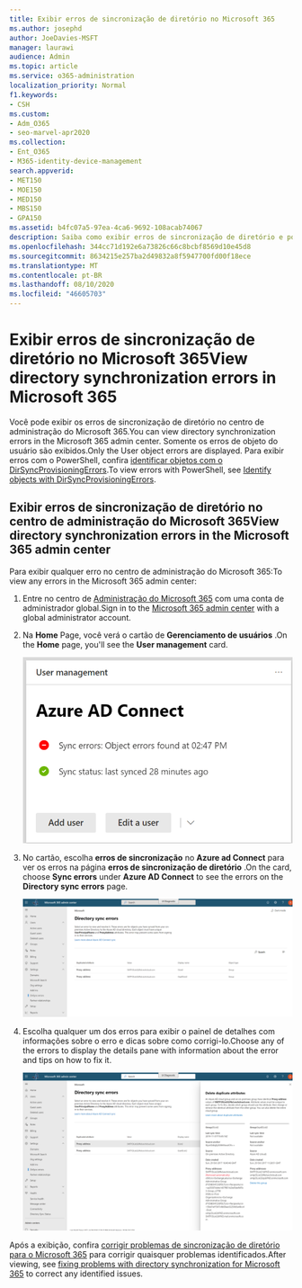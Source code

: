 ```yaml
---
title: Exibir erros de sincronização de diretório no Microsoft 365
ms.author: josephd
author: JoeDavies-MSFT
manager: laurawi
audience: Admin
ms.topic: article
ms.service: o365-administration
localization_priority: Normal
f1.keywords:
- CSH
ms.custom:
- Adm_O365
- seo-marvel-apr2020
ms.collection:
- Ent_O365
- M365-identity-device-management
search.appverid:
- MET150
- MOE150
- MED150
- MBS150
- GPA150
ms.assetid: b4fc07a5-97ea-4ca6-9692-108acab74067
description: Saiba como exibir erros de sincronização de diretório e possíveis correções no centro de administração do Microsoft 365.
ms.openlocfilehash: 344cc71d192e6a73826c66c8bcbf8569d10e45d8
ms.sourcegitcommit: 8634215e257ba2d49832a8f5947700fd00f18ece
ms.translationtype: MT
ms.contentlocale: pt-BR
ms.lasthandoff: 08/10/2020
ms.locfileid: "46605703"
---
```

# <a name="view-directory-synchronization-errors-in-microsoft-365"></a><span data-ttu-id="1d492-103">Exibir erros de sincronização de diretório no Microsoft 365</span><span class="sxs-lookup"><span data-stu-id="1d492-103">View directory synchronization errors in Microsoft 365</span></span>

<span data-ttu-id="1d492-104">Você pode exibir os erros de sincronização de diretório no centro de administração do Microsoft 365.</span><span class="sxs-lookup"><span data-stu-id="1d492-104">You can view directory synchronization errors in the Microsoft 365 admin center.</span></span> <span data-ttu-id="1d492-105">Somente os erros de objeto do usuário são exibidos.</span><span class="sxs-lookup"><span data-stu-id="1d492-105">Only the User object errors are displayed.</span></span> <span data-ttu-id="1d492-106">Para exibir erros com o PowerShell, confira [identificar objetos com o DirSyncProvisioningErrors](https://docs.microsoft.com/azure/active-directory/hybrid/how-to-connect-syncservice-duplicate-attribute-resiliency).</span><span class="sxs-lookup"><span data-stu-id="1d492-106">To view errors with PowerShell, see [Identify objects with DirSyncProvisioningErrors](https://docs.microsoft.com/azure/active-directory/hybrid/how-to-connect-syncservice-duplicate-attribute-resiliency).</span></span>

## <a name="view-directory-synchronization-errors-in-the-microsoft-365-admin-center"></a><span data-ttu-id="1d492-107">Exibir erros de sincronização de diretório no centro de administração do Microsoft 365</span><span class="sxs-lookup"><span data-stu-id="1d492-107">View directory synchronization errors in the Microsoft 365 admin center</span></span>

<span data-ttu-id="1d492-108">Para exibir qualquer erro no centro de administração do Microsoft 365:</span><span class="sxs-lookup"><span data-stu-id="1d492-108">To view any errors in the Microsoft 365 admin center:</span></span>
  
1. <span data-ttu-id="1d492-109">Entre no centro de [Administração do Microsoft 365](https://admin.microsoft.com) com uma conta de administrador global.</span><span class="sxs-lookup"><span data-stu-id="1d492-109">Sign in to the [Microsoft 365 admin center](https://admin.microsoft.com) with a global administrator account.</span></span> 
    
2. <span data-ttu-id="1d492-110">Na **Home** Page, você verá o cartão de **Gerenciamento de usuários** .</span><span class="sxs-lookup"><span data-stu-id="1d492-110">On the **Home** page, you'll see the **User management** card.</span></span> 
    
    ![A placa de gerenciamento de usuário no centro de administração do Microsoft 365](media/060006e9-de61-49d5-8979-e77cda198e71.png)
  
3. <span data-ttu-id="1d492-112">No cartão, escolha **erros de sincronização** no **Azure ad Connect** para ver os erros na página **erros de sincronização de diretório** .</span><span class="sxs-lookup"><span data-stu-id="1d492-112">On the card, choose **Sync errors** under **Azure AD Connect** to see the errors on the **Directory sync errors** page.</span></span>   
    
    ![Um exemplo da página de erros de sincronização de diretório](media/882094a3-80d3-4aae-b90b-78b27047974c.png)

4. <span data-ttu-id="1d492-114">Escolha qualquer um dos erros para exibir o painel de detalhes com informações sobre o erro e dicas sobre como corrigi-lo.</span><span class="sxs-lookup"><span data-stu-id="1d492-114">Choose any of the errors to display the details pane with information about the error and tips on how to fix it.</span></span>

   ![Exemplo de detalhes de um erro de sincronização de diretório](media/a6e302d4-6be7-4e3a-b4b5-81c5a2c02952.png)
  
<span data-ttu-id="1d492-116">Após a exibição, confira [corrigir problemas de sincronização de diretório para o Microsoft 365](fix-problems-with-directory-synchronization.md) para corrigir quaisquer problemas identificados.</span><span class="sxs-lookup"><span data-stu-id="1d492-116">After viewing, see [fixing problems with directory synchronization for Microsoft 365](fix-problems-with-directory-synchronization.md) to correct any identified issues.</span></span>

